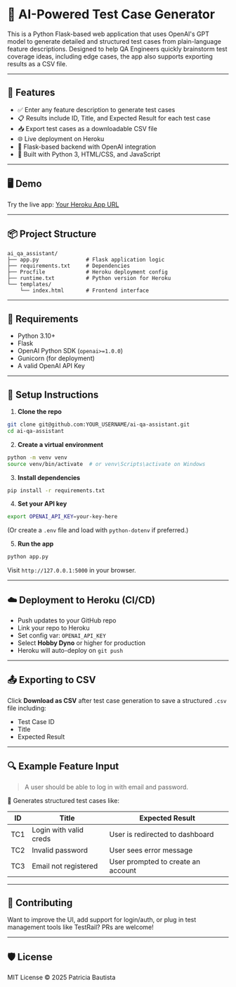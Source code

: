 
# 🤖 AI-Powered Test Case Generator

This is a Python Flask-based web application that uses OpenAI's GPT model to generate detailed and structured test cases from plain-language feature descriptions. Designed to help QA Engineers quickly brainstorm test coverage ideas, including edge cases, the app also supports exporting results as a CSV file.

---

## 🚀 Features

- ✅ Enter any feature description to generate test cases
- 📋 Results include ID, Title, and Expected Result for each test case
- 📥 Export test cases as a downloadable CSV file
- 🌐 Live deployment on Heroku
- 🧪 Flask-based backend with OpenAI integration
- 🐍 Built with Python 3, HTML/CSS, and JavaScript

---

## 🖥️ Demo

Try the live app: [Your Heroku App URL](https://ai-qa-assistant-demo-18f70b1113d4.herokuapp.com)

---

## 📦 Project Structure

```
ai_qa_assistant/
├── app.py               # Flask application logic
├── requirements.txt     # Dependencies
├── Procfile             # Heroku deployment config
├── runtime.txt          # Python version for Heroku
└── templates/
    └── index.html       # Frontend interface
```

---

## 📄 Requirements

- Python 3.10+
- Flask
- OpenAI Python SDK (`openai>=1.0.0`)
- Gunicorn (for deployment)
- A valid OpenAI API Key

---

## 🔧 Setup Instructions

1. **Clone the repo**

```bash
git clone git@github.com:YOUR_USERNAME/ai-qa-assistant.git
cd ai-qa-assistant
```

2. **Create a virtual environment**

```bash
python -m venv venv
source venv/bin/activate  # or venv\Scripts\activate on Windows
```

3. **Install dependencies**

```bash
pip install -r requirements.txt
```

4. **Set your API key**

```bash
export OPENAI_API_KEY=your-key-here
```

(Or create a `.env` file and load with `python-dotenv` if preferred.)

5. **Run the app**

```bash
python app.py
```

Visit `http://127.0.0.1:5000` in your browser.

---

## ☁️ Deployment to Heroku (CI/CD)

- Push updates to your GitHub repo
- Link your repo to Heroku
- Set config var: `OPENAI_API_KEY`
- Select **Hobby Dyno** or higher for production
- Heroku will auto-deploy on `git push`

---

## 📤 Exporting to CSV

Click **Download as CSV** after test case generation to save a structured `.csv` file including:
- Test Case ID
- Title
- Expected Result

---

## 🔍 Example Feature Input

> A user should be able to log in with email and password.

🧠 Generates structured test cases like:

| ID  | Title                     | Expected Result                        |
|-----|---------------------------|----------------------------------------|
| TC1 | Login with valid creds    | User is redirected to dashboard        |
| TC2 | Invalid password          | User sees error message                |
| TC3 | Email not registered      | User prompted to create an account     |

---

## 🤝 Contributing

Want to improve the UI, add support for login/auth, or plug in test management tools like TestRail? PRs are welcome!

---

## 🛡️ License

MIT License © 2025 Patricia Bautista
